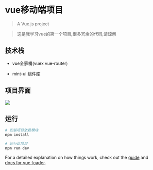 # vue移动端项目

> A Vue.js project

> 这是我学习vue的第一个项目,很多冗余的代码,请谅解


## 技术栈
* vue全家桶(vuex vue-router)

* mint-ui 组件库


## 项目界面

![](https://s2.ax1x.com/2019/02/06/kYgRr6.gif)




## 运行

``` bash
# 安装项目依赖模块
npm install

# 运行此项目 
npm run dev


```

For a detailed explanation on how things work, check out the [guide](http://vuejs-templates.github.io/webpack/) and [docs for vue-loader](http://vuejs.github.io/vue-loader).
